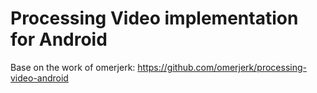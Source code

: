 # Processing Video implementation for Android

Base on the work of omerjerk: https://github.com/omerjerk/processing-video-android
